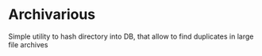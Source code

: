 # Archivarious
Simple utility to hash directory into DB, that allow to find duplicates in large file archives
